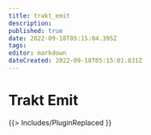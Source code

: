 ```yaml
---
title: trakt_emit
description: 
published: true
date: 2022-09-18T05:15:04.395Z
tags: 
editor: markdown
dateCreated: 2022-09-18T05:15:01.831Z
---
```


# Trakt Emit
{{> Includes/PluginReplaced }}